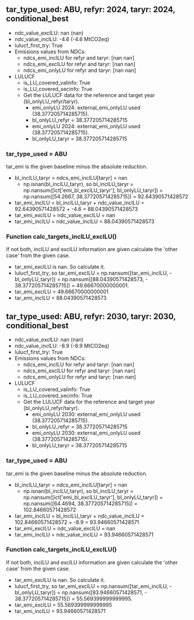 

## tar_type_used: ABU, refyr: 2024, taryr: 2024, conditional_best
- ndc_value_exclLU: nan (nan)
- ndc_value_inclLU: -4.6 (-4.6 MtCO2eq)
- lulucf_first_try: True
- Emissions values from NDCs:
  - ndcs_emi_inclLU for refyr and taryr: [nan nan]
  - ndcs_emi_exclLU for refyr and taryr: [nan nan]
  - ndcs_emi_onlyLU for refyr and taryr: [nan nan]
- LULUCF
  - is_LU_covered_valinfo: True
  - is_LU_covered_secinfo: True
  - Get the LULUCF data for the reference and target year (bl_onlyLU_refyr/taryr).
    - emi_onlyLU 2024: external_emi_onlyLU used (38.377205714285715).
    - bl_onlyLU_refyr = 38.377205714285715
    - emi_onlyLU 2024: external_emi_onlyLU used (38.377205714285715).
    - bl_onlyLU_taryr = 38.377205714285715
### tar_type_used = ABU
tar_emi is the given baseline minus the absolute reduction.
- bl_inclLU_taryr = ndcs_emi_inclLU[taryr] = nan
  - np.isnan(bl_inclLU_taryr), so bl_inclLU_taryr = np.nansum([ict['emi_bl_exclLU_taryr'], bl_onlyLU_taryr]) = np.nansum([54.2667, 38.377205714285715]) = 92.64390571428572
- tar_emi_inclLU = bl_inclLU_taryr + ndc_value_inclLU = 92.64390571428572 + -4.6 = 88.04390571428573
- tar_emi_exclLU = ndc_value_exclLU = nan
- tar_emi_inclLU = ndc_value_inclLU = 88.04390571428573
### Function calc_targets_inclLU_exclLU()
If not both, inclLU and exclLU information are given calculate the 'other case' from the given case.
- tar_emi_exclLU is nan. So calculate it.
- lulucf_first_try, so tar_emi_exclLU = np.nansum([tar_emi_inclLU, -bl_onlyLU_taryr]) = np.nansum([88.04390571428573, - 38.377205714285715]) = 49.66670000000001.
- tar_emi_exclLU = 49.66670000000001
- tar_emi_inclLU = 88.04390571428573

## tar_type_used: ABU, refyr: 2030, taryr: 2030, conditional_best
- ndc_value_exclLU: nan (nan)
- ndc_value_inclLU: -8.9 (-8.9 MtCO2eq)
- lulucf_first_try: True
- Emissions values from NDCs:
  - ndcs_emi_inclLU for refyr and taryr: [nan nan]
  - ndcs_emi_exclLU for refyr and taryr: [nan nan]
  - ndcs_emi_onlyLU for refyr and taryr: [nan nan]
- LULUCF
  - is_LU_covered_valinfo: True
  - is_LU_covered_secinfo: True
  - Get the LULUCF data for the reference and target year (bl_onlyLU_refyr/taryr).
    - emi_onlyLU 2030: external_emi_onlyLU used (38.377205714285715).
    - bl_onlyLU_refyr = 38.377205714285715
    - emi_onlyLU 2030: external_emi_onlyLU used (38.377205714285715).
    - bl_onlyLU_taryr = 38.377205714285715
### tar_type_used = ABU
tar_emi is the given baseline minus the absolute reduction.
- bl_inclLU_taryr = ndcs_emi_inclLU[taryr] = nan
  - np.isnan(bl_inclLU_taryr), so bl_inclLU_taryr = np.nansum([ict['emi_bl_exclLU_taryr'], bl_onlyLU_taryr]) = np.nansum([64.4694, 38.377205714285715]) = 102.84660571428572
- tar_emi_inclLU = bl_inclLU_taryr + ndc_value_inclLU = 102.84660571428572 + -8.9 = 93.94660571428571
- tar_emi_exclLU = ndc_value_exclLU = nan
- tar_emi_inclLU = ndc_value_inclLU = 93.94660571428571
### Function calc_targets_inclLU_exclLU()
If not both, inclLU and exclLU information are given calculate the 'other case' from the given case.
- tar_emi_exclLU is nan. So calculate it.
- lulucf_first_try, so tar_emi_exclLU = np.nansum([tar_emi_inclLU, -bl_onlyLU_taryr]) = np.nansum([93.94660571428571, - 38.377205714285715]) = 55.569399999999995.
- tar_emi_exclLU = 55.569399999999995
- tar_emi_inclLU = 93.94660571428571